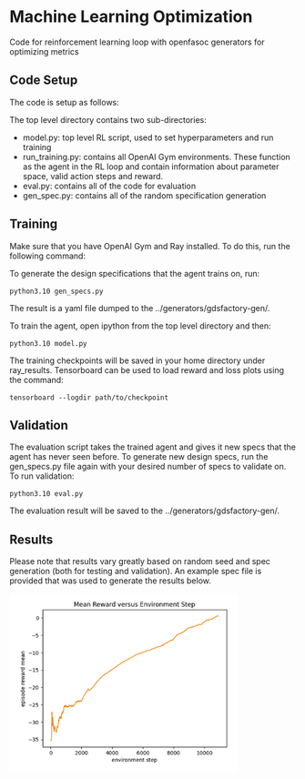 # Machine Learning Optimization
Code for reinforcement learning loop with openfasoc generators for optimizing metrics

## Code Setup
The code is setup as follows:

The top level directory contains two sub-directories:
* model.py: top level RL script, used to set hyperparameters and run training
* run_training.py: contains all OpenAI Gym environments. These function as the agent in the RL loop and contain information about parameter space, valid action steps and reward.
* eval.py: contains all of the code for evaluation
* gen_spec.py: contains all of the random specification generation

## Training
Make sure that you have OpenAI Gym and Ray installed. To do this, run the following command:

To generate the design specifications that the agent trains on, run:
```
python3.10 gen_specs.py
```
The result is a yaml file dumped to the ../generators/gdsfactory-gen/.

To train the agent, open ipython from the top level directory and then: 
```
python3.10 model.py
```
The training checkpoints will be saved in your home directory under ray\_results. Tensorboard can be used to load reward and loss plots using the command:

```
tensorboard --logdir path/to/checkpoint
```

## Validation
The evaluation script takes the trained agent and gives it new specs that the agent has never seen before. To generate new design specs, run the gen_specs.py file again with your desired number of specs to validate on. To run validation:

```
python3.10 eval.py
``` 

The evaluation result will be saved to the ../generators/gdsfactory-gen/.

## Results
Please note that results vary greatly based on random seed and spec generation (both for testing and validation). An example spec file is provided that was used to generate the results below. 

<p float="left">
  <img src="mean_reward_versus_step.png" width="400" /> 
</p>
